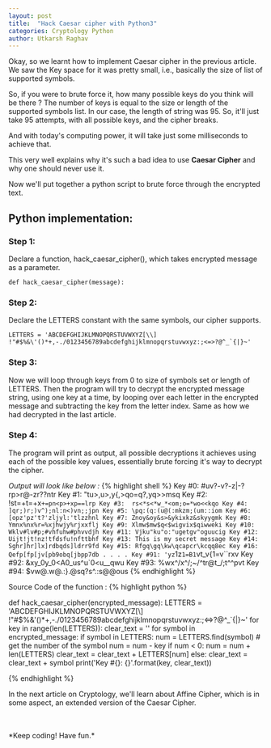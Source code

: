 ```yaml
---
layout: post
title:  "Hack Caesar cipher with Python3"
categories: Cryptology Python
author: Utkarsh Raghav
---
```

Okay, so we learnt how to implement Caesar cipher in the previous article. We saw the Key space for it was pretty small, i.e., basically the size of list of supported symbols.

So, if you were to brute force it, how many possible keys do you think will be there ?
The number of keys is equal to the size or length of the supported symbols list. In our case, the length of string was 95.
So, it'll just take 95 attempts, with all possible keys, and the cipher breaks.

And with today's computing power, it will take just some milliseconds to achieve that.

This very well explains why it's such a bad idea to use **Caesar Cipher** and why one should never use it.

Now we'll put together a python script to brute force through the encrypted text.

## Python implementation:

### Step 1:
Declare a function, hack_caesar_cipher(), which takes encrypted message as a parameter.

```
def hack_caesar_cipher(message):
```

### Step 2:
Declare the LETTERS constant with the same symbols, our cipher supports.

```
LETTERS = 'ABCDEFGHIJKLMNOPQRSTUVWXYZ[\\] !"#$%&\'()*+,-./0123456789abcdefghijklmnopqrstuvwxyz:;<=>?@^_`{|}~'
```

### Step 3:
Now we will loop through keys from 0 to size of symbols set or length of LETTERS.
Then the program will try to decrypt the encrypted message string, using one key at a time, by looping over each letter in the encrypted message and subtracting the key from the letter index. Same as how we had decrypted in the last article.

### Step 4:
The program will print as output, all possible decryptions it achieves using each of the possible key values, essentially brute forcing it's way to decrypt the cipher.

*Output will look like below :*
{% highlight shell %}
Key #0: #uv?-v?-z|-?rp>r@-zr??ntr
Key #1: "tu>,u>,y{,>qo=q?,yq>>msq
Key #2: !st=+t=+x`+=pn<p>+xp==lrp
Key #3:  rs<*s<*w_*<om;o=*wo<<kqo
Key #4: ]qr;)r;)v^);nl:n<)vn;;jpn
Key #5: \pq:(q:(u@(:mkzm;(um::iom
Key #6: [opz'pz't?'zljyl:'tlzzhnl
Key #7: Znoy&oy&s>&ykixkz&skyygmk
Key #8: Ymnx%nx%r=%xjhwjy%rjxxflj
Key #9: Xlmw$mw$q<$wigvix$qiwweki
Key #10: Wklv#lv#p;#vhfuhw#phvvdjh
Key #11: Vjku"ku"o:"ugetgv"oguucig
Key #12: Uijt!jt!nz!tfdsfu!nfttbhf
Key #13: This is my secret message
Key #14: Sghr]hr]lx]rdbqds]ldrr9fd
Key #15: Rfgq\gq\kw\qcapcr\kcqq8ec
Key #16: Qefp[fp[jv[pb9obq[jbpp7db
.
.
.
.
Key #91: 'yz`1z`1=B1`vt_v{1=v``rxv
Key #92: &xy_0y_0<A0_us^u`0<u__qwu
Key #93: %wx^/x^/;~/^tr@t_/;t^^pvt
Key #94: $vw@.w@.:}.@sq?s^.:s@@ous
{% endhighlight %}

Source Code of the function :
{% highlight python %}

def hack_caesar_cipher(encrypted_message):
    LETTERS = 'ABCDEFGHIJKLMNOPQRSTUVWXYZ[\\] !"#$%&\'()*+,-./0123456789abcdefghijklmnopqrstuvwxyz:;<=>?@^_`{|}~'
    for key in range(len(LETTERS)):
        clear_text = ''
        for symbol in encrypted_message:
            if symbol in LETTERS:
                num = LETTERS.find(symbol) # get the number of the symbol
                num = num - key
                if num < 0:
                    num = num + len(LETTERS)
                clear_text = clear_text + LETTERS[num]
            else:
                clear_text = clear_text + symbol
        print('Key #{}: {}'.format(key, clear_text))

{% endhighlight %}


In the next article on Cryptology, we'll learn about Affine Cipher, which is in some aspect, an extended version of the Caesar Cipher.

<br/>
<br/>
*Keep coding! Have fun.*

